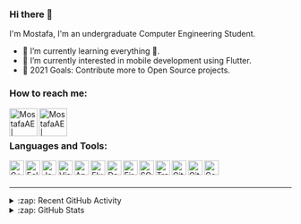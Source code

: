 ### Hi there 👋
I'm Mostafa, I'm an undergraduate Computer Engineering Student.

- 🌱 I’m currently learning everything 🤣.
- 🔭 I’m currently interested in mobile development using Flutter.
- 🥅 2021 Goals: Contribute more to Open Source projects.

### How to reach me:

[<img align="left" alt="MostafaAE | Instagram" width="50px" src="https://user-images.githubusercontent.com/47731377/116507546-bbeca480-a8bf-11eb-9a4c-99fdc9e138f7.png" />][facebook]
[<img align="left" alt="MostafaAE | LinkedIn" width="50px" src="https://user-images.githubusercontent.com/47731377/116507547-bbeca480-a8bf-11eb-9e7c-84fc88cde218.png" />][linkedin]

<br />
<br />

### Languages and Tools:

<img align="left" alt="C++" width="26px" src="https://user-images.githubusercontent.com/47731377/116501296-bb98dd00-a8b0-11eb-9663-0c5cb4e712ef.png" />
<img align="left" alt="Eclipse" width="26px" src="https://user-images.githubusercontent.com/47731377/116506732-28ff3a80-a8be-11eb-8f20-6a1be2591ea6.png" />
<img align="left" alt="Java" width="26px" src="https://user-images.githubusercontent.com/47731377/116501299-bc317380-a8b0-11eb-8f1a-9379588b5f56.png" />
<img align="left" alt="Visual Studio Code" width="26px" src="https://user-images.githubusercontent.com/47731377/116501300-bcca0a00-a8b0-11eb-814b-ee4d9b2ed96a.png" />
<img align="left" alt="Android Studio" width="26px" src="https://user-images.githubusercontent.com/47731377/116507191-120d1800-a8bf-11eb-889e-4053868403f3.png" />
<img align="left" alt="Flutter" width="26px" src="https://user-images.githubusercontent.com/47731377/116501303-be93cd80-a8b0-11eb-84fa-62df2fc5ee99.png" />
<img align="left" alt="Dart" width="26px" src="https://user-images.githubusercontent.com/47731377/116501305-be93cd80-a8b0-11eb-91e0-b5e51c357214.png" />
<img align="left" alt="Firebase" width="26px" src="https://user-images.githubusercontent.com/47731377/116501306-be93cd80-a8b0-11eb-9cac-06107cc596d0.png" />
<img align="left" alt="SQL" width="26px" src="https://user-images.githubusercontent.com/47731377/116501307-bf2c6400-a8b0-11eb-8de5-9706ffe9175d.png" />
<img align="left" alt="Trello" width="26px" src="https://user-images.githubusercontent.com/47731377/116507012-c5294180-a8be-11eb-9890-d5fcc089ed33.png" />
<img align="left" alt="GitHub" width="26px" src="https://user-images.githubusercontent.com/47731377/116506791-4b915380-a8be-11eb-939c-4cae75981bfc.png" />
<img align="left" alt="Git" width="26px" src="https://user-images.githubusercontent.com/47731377/116501309-bfc4fa80-a8b0-11eb-9bda-dde2a7c5036d.png" />
<img align="left" alt="Console" width="26px" src="https://user-images.githubusercontent.com/47731377/116507010-c490ab00-a8be-11eb-8baa-a3fca7487535.png" />

<br />
<br />

---

<details>
  <summary>:zap: Recent GitHub Activity</summary>
  
<!--START_SECTION:activity-->
1. 💪 Opened PR [#1](https://github.com/Mohamed-Fathy-Salah/stl-complete/pull/1) in [Mohamed-Fathy-Salah/stl-complete](https://github.com/Mohamed-Fathy-Salah/stl-complete)
2. 🎉 Merged PR [#53](https://github.com/O-Gamal/TEA-Tiny-Encryption-Algorithm/pull/53) in [O-Gamal/TEA-Tiny-Encryption-Algorithm](https://github.com/O-Gamal/TEA-Tiny-Encryption-Algorithm)
3. 💪 Opened PR [#53](https://github.com/O-Gamal/TEA-Tiny-Encryption-Algorithm/pull/53) in [O-Gamal/TEA-Tiny-Encryption-Algorithm](https://github.com/O-Gamal/TEA-Tiny-Encryption-Algorithm)
4. 🎉 Merged PR [#52](https://github.com/O-Gamal/TEA-Tiny-Encryption-Algorithm/pull/52) in [O-Gamal/TEA-Tiny-Encryption-Algorithm](https://github.com/O-Gamal/TEA-Tiny-Encryption-Algorithm)
5. 💪 Opened PR [#52](https://github.com/O-Gamal/TEA-Tiny-Encryption-Algorithm/pull/52) in [O-Gamal/TEA-Tiny-Encryption-Algorithm](https://github.com/O-Gamal/TEA-Tiny-Encryption-Algorithm)
<!--END_SECTION:activity-->

</details>

<details>
  <summary>:zap: GitHub Stats</summary>
<img align="left" alt="MostafaAE's GitHub Stats" src="https://github-readme-stats-mostafaae.vercel.app/api?username=MostafaAE&show_icons=true&hide_border=true&theme=tokyonight&hide=stars" />

</details>

[linkedin]: https://www.linkedin.com/in/mostafaae/
[facebook]: https://www.facebook.com/M0stafaAE
